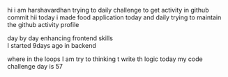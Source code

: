  hi i am harshavardhan  trying to daily challenge to get activity in github commit
 hii today i made food application 
today and daily trying to maintain the github activity profile     
          
   day by day enhancing frontend skills     
    I started 9days ago in backend 
      
   where in the loops 
   I am try to thinking t write th logic 
    today my code challenge day is 57  
     
  
 
